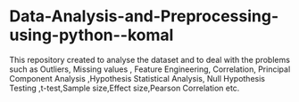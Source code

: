 # Data-Analysis-and-Preprocessing-using-python--komal
This repository created to analyse the dataset and to deal with the problems such as Outliers, Missing values , Feature Engineering, Correlation, Principal Component Analysis ,Hypothesis Statistical Analysis, Null Hypothesis Testing ,t-test,Sample size,Effect size,Pearson Correlation etc.

